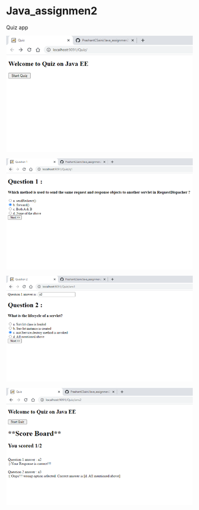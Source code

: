 # Java_assignmen2
Quiz app

![1](https://github.com/PrashantCSaini/Java_assignmen2/blob/master/1.PNG)

![2](https://github.com/PrashantCSaini/Java_assignmen2/blob/master/2.PNG)

![3](https://github.com/PrashantCSaini/Java_assignmen2/blob/master/3.PNG)

![4](https://github.com/PrashantCSaini/Java_assignmen2/blob/master/4.PNG)
